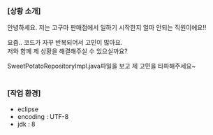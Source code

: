 ### [상황 소개]
안녕하세요.
저는 고구마 판매점에서 일하기 시작한지 얼마 안되는 직원이에요!!


요즘.. 코드가 자꾸 반복되어서 고민이 많아요.<br/>
저와 함께 제 상황을 해결해주실 수 있으실까요?

SweetPotatoRepositoryImpl.java파일을 보고 제 고민을 타파해주세요~<br/><br/>

### [작업 환경]
- eclipse
- encoding : UTF-8
- jdk : 8
